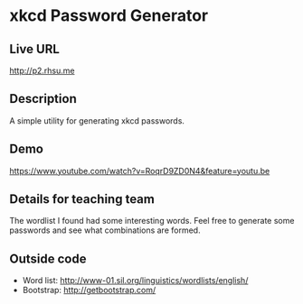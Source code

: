 # xkcd Password Generator

## Live URL
<http://p2.rhsu.me>

## Description
A simple utility for generating xkcd passwords. 

## Demo
<https://www.youtube.com/watch?v=RoqrD9ZD0N4&feature=youtu.be>

## Details for teaching team
The wordlist I found had some interesting words. Feel free to generate some passwords and see
what combinations are formed. 

## Outside code
* Word list: http://www-01.sil.org/linguistics/wordlists/english/
* Bootstrap: http://getbootstrap.com/
